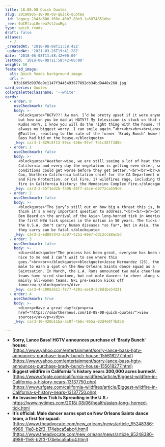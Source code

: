 ```yaml
---
title: 18.08.08 Quick Quotes
slug: 20190905-18-08-08-quick-quotes
_id: legacy-284fa308-f60e-40b7-80e9-1a6874851dbe
_rev: 0aCMfzqL0erea7otJuuRgz
type: quick_reads
draft: false
aliases:
  - /
_createdAt: '2018-08-08T11:58:42Z'
_updatedAt: '2021-03-26T19:41:28Z'
date: '2018-08-08T11:58:42+00:00'
lastmod: '2018-08-08T11:58:42+00:00'
weight: 50
featured_image:
  alt: Quick Reads background image
  url: >-
    b3b1605d9976e9c1147f3445493877892db34bd9440x268.jpg
card_series: Quotes
colorpaletteclassname: '--white'
cards:
  - order: 0
    useCheckmark: false
    body: >-
      <blockquote>“HGTV??! Aw man. I’d be pretty upset if it were anyone else,
      but how can you be mad at HGTV?? My television is stuck on that channel.
      Kudos HGTV, I know you will do the right thing with the house. That was
      always my biggest worry. I can smile again.”<br><br><br><br>Lance Bass
      @Twitter, reacting to the sale of the former 'Brady Bunch' home to HGTV -
      Bass had bid on the house.</blockquote>
    _key: card-1-829c8f13-59cc-446e-97ef-7e1c38ff3d5e
  - order: 1
    useCheckmark: false
    body: >-
      <blockquote>"Weather-wise, we are still seeing a lot of heat throughout
      California and every day the vegetation is getting even drier, so
      conditions could get worse before they get better."<br><br><br>Jonathan
      Cox, Northern California battalion chief for the CA Department of Forestry
      and Fire Protection, or Cal Fire. 17 wildfires rage, including the largest
      fire in California history: the Mendocino Complex Fire.</blockquote>
    _key: card-2-55f1ed2b-f396-40ff-a5ce-d9772ca559c0
  - order: 2
    useCheckmark: false
    body: >-
      <blockquote>"The jury’s still out on how big a threat this is, but we
      think it’s a very important question to address."<br><br><br><br>CDC Dr.
      Ben Beard on the arrival of the Asian long-horned tick in America. It's
      the first NEW tick species in the nation in 50 years. The ticks found in
      the U.S.A. don't carry human diseases *so far*, but in Asia, the virus
      they carry can be fatal.</blockquote>
    _key: card-3-ed097d43-a307-4251-99e7-ddc3cc88ac5d
  - order: 3
    useCheckmark: false
    body: >-
      <div><blockquote>"The process has been great, everyone has been really
      nice to me and I can’t wait to see where this
      goes."<br><br></blockquote><blockquote>Jesse Hernandez (25), the first
      male to earn a spot on the New Orleans Saints dance squad as a
      Saintsation. In March, the L.A. Rams announced two male cheerleaders. NFL
      teams have hired stuntmen, but not male dancers to cheer along side the
      mainly all-women teams. NFL pre-season kicks off
      tomorrow.</blockquote></div>
    _key: card-4-c0082611-f877-4201-ae19-2c8d1be54221
  - order: 4
    useCheckmark: true
    body: >-
      <div><p>Have a great day!</p><p><a
      href="https://smarthernews.com/18-08-08-quick-quotes/">view
      sources</a></p></div>
    _key: card-10-428b11ba-ac8f-4b6c-965a-03d4e0f4b256

---
```

* **Sorry, Lance Bass! HGTV announces purchase of ‘Brady Bunch’ house:**  
[https://www.yahoo.com/entertainment/sorry-lance-bass-hgtv-announces-purchase-brady-bunch-house-155618277.html](https://www.yahoo.com/entertainment/sorry-lance-bass-hgtv-announces-purchase-brady-bunch-house-155618277.html)
* **Biggest wildfire in California”s history nears 300,000 acres burned**A [https://www.sfgate.com/california-wildfires/article/Biggest-wildfire-in-California-s-history-nears-13137750.php](https://www.sfgate.com/california-wildfires/article/Biggest-wildfire-in-California-s-history-nears-13137750.php)
* **An Invasive New Tick Is Spreading in the U.S.:**  
[https://www.nytimes.com/2018/ 08/06/health/asian-long- horned-tick.html](https://www.nytimes.com/2018/)
* **It’s official: Male dancer earns spot on New Orleans Saints dance team, a first for squad:**  
[https://www.theadvocate.com/new_orleans/news/article_95248386-4986-11e8-b2f3-174ebca5abc4.html](https://www.theadvocate.com/new_orleans/news/article_95248386-4986-11e8-b2f3-174ebca5abc4.html)